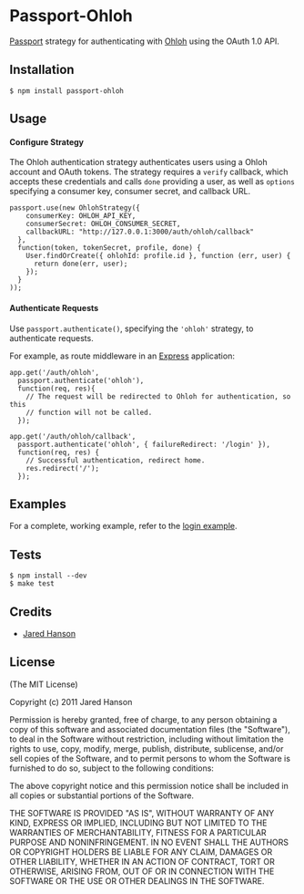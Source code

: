 # Passport-Ohloh

[Passport](https://github.com/jaredhanson/passport) strategy for authenticating
with [Ohloh](http://www.ohloh.net/) using the OAuth 1.0 API.

## Installation

    $ npm install passport-ohloh

## Usage

#### Configure Strategy

The Ohloh authentication strategy authenticates users using a Ohloh account
and OAuth tokens.  The strategy requires a `verify` callback, which accepts
these credentials and calls `done` providing a user, as well as `options`
specifying a consumer key, consumer secret, and callback URL.

    passport.use(new OhlohStrategy({
        consumerKey: OHLOH_API_KEY,
        consumerSecret: OHLOH_CONSUMER_SECRET,
        callbackURL: "http://127.0.0.1:3000/auth/ohloh/callback"
      },
      function(token, tokenSecret, profile, done) {
        User.findOrCreate({ ohlohId: profile.id }, function (err, user) {
          return done(err, user);
        });
      }
    ));

#### Authenticate Requests

Use `passport.authenticate()`, specifying the `'ohloh'` strategy, to
authenticate requests.

For example, as route middleware in an [Express](http://expressjs.com/)
application:

    app.get('/auth/ohloh',
      passport.authenticate('ohloh'),
      function(req, res){
        // The request will be redirected to Ohloh for authentication, so this
        // function will not be called.
      });

    app.get('/auth/ohloh/callback', 
      passport.authenticate('ohloh', { failureRedirect: '/login' }),
      function(req, res) {
        // Successful authentication, redirect home.
        res.redirect('/');
      });

## Examples

For a complete, working example, refer to the [login example](https://github.com/jaredhanson/passport-ohloh/tree/master/examples/login).

## Tests

    $ npm install --dev
    $ make test

## Credits

  - [Jared Hanson](http://github.com/jaredhanson)

## License

(The MIT License)

Copyright (c) 2011 Jared Hanson

Permission is hereby granted, free of charge, to any person obtaining a copy of
this software and associated documentation files (the "Software"), to deal in
the Software without restriction, including without limitation the rights to
use, copy, modify, merge, publish, distribute, sublicense, and/or sell copies of
the Software, and to permit persons to whom the Software is furnished to do so,
subject to the following conditions:

The above copyright notice and this permission notice shall be included in all
copies or substantial portions of the Software.

THE SOFTWARE IS PROVIDED "AS IS", WITHOUT WARRANTY OF ANY KIND, EXPRESS OR
IMPLIED, INCLUDING BUT NOT LIMITED TO THE WARRANTIES OF MERCHANTABILITY, FITNESS
FOR A PARTICULAR PURPOSE AND NONINFRINGEMENT. IN NO EVENT SHALL THE AUTHORS OR
COPYRIGHT HOLDERS BE LIABLE FOR ANY CLAIM, DAMAGES OR OTHER LIABILITY, WHETHER
IN AN ACTION OF CONTRACT, TORT OR OTHERWISE, ARISING FROM, OUT OF OR IN
CONNECTION WITH THE SOFTWARE OR THE USE OR OTHER DEALINGS IN THE SOFTWARE.
